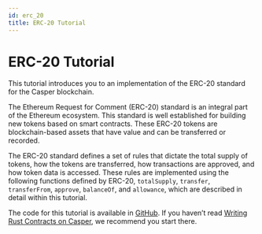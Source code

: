 ```yaml
---
id: erc_20
title: ERC-20 Tutorial
---
```


# ERC-20 Tutorial

This tutorial introduces you to an implementation of the ERC-20 standard for the Casper blockchain.

The Ethereum Request for Comment (ERC-20) standard is an integral part of the Ethereum ecosystem. This standard is well established for building new tokens based on smart contracts. These ERC-20 tokens are blockchain-based assets that have value and can be transferred or recorded.

The ERC-20 standard defines a set of rules that dictate the total supply of tokens, how the tokens are transferred, how transactions are approved, and how token data is accessed. These rules are implemented using the following functions defined by ERC-20, `totalSupply`, `transfer`, `transferFrom`, `approve`, `balanceOf`, and `allowance`, which are described in detail within this tutorial.

The code for this tutorial is available in [GitHub](https://github.com/casper-ecosystem/erc20). If you haven’t read [Writing Rust Contracts on Casper](/dapp-dev-guide/writing-contracts/writing-rust-contracts.md), we recommend you start there.
